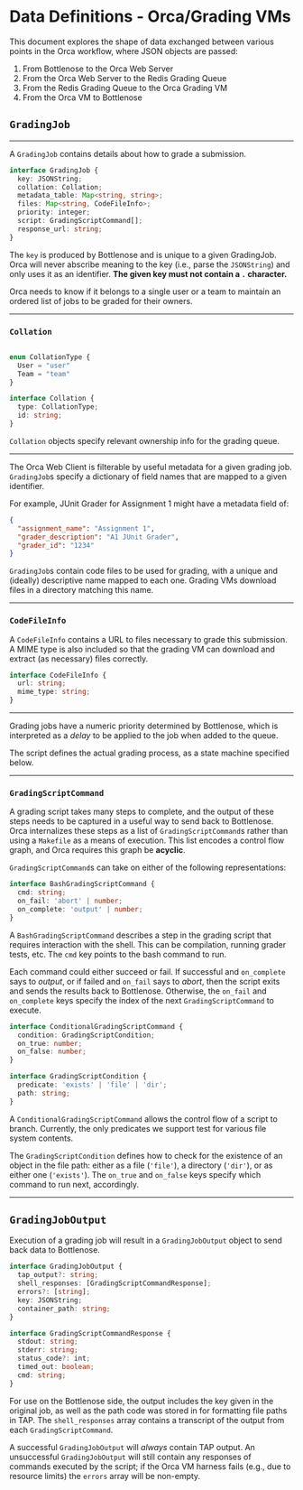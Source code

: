 # Data Definitions - Orca/Grading VMs

This document explores the shape of data exchanged between various points in the Orca workflow, where JSON objects are passed:

1. From Bottlenose to the Orca Web Server
2. From the Orca Web Server to the Redis Grading Queue
3. From the Redis Grading Queue to the Orca Grading VM
4. From the Orca VM to Bottlenose

## `GradingJob`

<hr>

A `GradingJob` contains details about how to grade a submission.

```typescript
interface GradingJob {
  key: JSONString;
  collation: Collation;
  metadata_table: Map<string, string>;
  files: Map<string, CodeFileInfo>;
  priority: integer;
  script: GradingScriptCommand[];
  response_url: string;
}
```

The `key` is produced by Bottlenose and is unique to a given GradingJob. Orca will never abscribe meaning to the key (i.e., parse the `JSONString`) and only uses it as an identifier. **The given key must not contain a `.` character.**

Orca needs to know if it belongs to a single user or a team to maintain an ordered list of jobs to be graded for their owners.

<hr>

### `Collation`

```typescript

enum CollationType {
  User = "user"
  Team = "team"
}

interface Collation {
  type: CollationType;
  id: string;
}
```

`Collation` objects specify relevant ownership info for the grading queue.

<hr>

The Orca Web Client is filterable by useful metadata for a given grading job. `GradingJob`s specify a dictionary of field names that are mapped to a given identifier.

For example, JUnit Grader for Assignment 1 might have a metadata field of:

```json
{
  "assignment_name": "Assignment 1",
  "grader_description": "A1 JUnit Grader",
  "grader_id": "1234"
}
```

`GradingJob`s contain code files to be used for grading, with a unique and (ideally) descriptive name mapped to each one. Grading VMs download files in a directory matching this name.

<hr>

### `CodeFileInfo`

A `CodeFileInfo` contains a URL to files necessary to grade this submission. A MIME type is also included so that the grading VM can download and extract (as necessary) files correctly.

```typescript
interface CodeFileInfo {
  url: string;
  mime_type: string;
}
```

<hr>

Grading jobs have a numeric priority determined by Bottlenose, which is interpreted as a _delay_ to be applied to the job when added to the queue.

The script defines the actual grading process, as a state machine specified below.

<hr>

### `GradingScriptCommand`

A grading script takes many steps to complete, and the output of these steps needs to be captured in a useful way to send back to Bottlenose. Orca internalizes these steps as a list of `GradingScriptCommand`s rather than using a `Makefile` as a means of execution. This list encodes a control flow graph, and Orca requires this graph be **acyclic**.

`GradingScriptCommand`s can take on either of the following representations:

```typescript
interface BashGradingScriptCommand {
  cmd: string;
  on_fail: 'abort' | number;
  on_complete: 'output' | number;
}
```

A `BashGradingScriptCommand` describes a step in the grading script that requires interaction with the shell. This can be compilation, running grader tests, etc. The `cmd` key points to the bash command to run.

Each command could either succeed or fail. If successful and `on_complete` says to _output_, or if failed and `on_fail` says to _abort_, then the script exits and sends the results back to Bottlenose. Otherwise, the `on_fail` and `on_complete` keys specify the index of the next `GradingScriptCommand` to execute.

```typescript
interface ConditionalGradingScriptCommand {
  condition: GradingScriptCondition;
  on_true: number;
  on_false: number;
}

interface GradingScriptCondition {
  predicate: 'exists' | 'file' | 'dir';
  path: string;
}
```

A `ConditionalGradingScriptCommand` allows the control flow of a script to branch. Currently, the only predicates we support test for various file system contents.

The `GradingScriptCondition` defines how to check for the existence of an object in the file path: either as a file (`'file'`), a directory (`'dir'`), or as either one (`'exists'`). The `on_true` and `on_false` keys specify which command to run next, accordingly.

<hr>

## `GradingJobOutput`

Execution of a grading job will result in a `GradingJobOutput` object to send back data to Bottlenose.

```typescript
interface GradingJobOutput {
  tap_output?: string;
  shell_responses: [GradingScriptCommandResponse];
  errors?: [string];
  key: JSONString;
  container_path: string;
}

interface GradingScriptCommandResponse {
  stdout: string;
  stderr: string;
  status_code?: int;
  timed_out: boolean;
  cmd: string;
}
```

For use on the Bottlenose side, the output includes the key given in the original job, as well as the path code was stored in for formatting file paths in TAP. The `shell_responses` array contains a transcript of the output from each `GradingScriptCommand`.

A successful `GradingJobOutput` will _always_ contain TAP output. An unsuccessful `GradingJobOutput` will still contain any responses of commands executed by the script; if the Orca VM harness fails (e.g., due to resource limits) the `errors` array will be non-empty.
